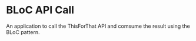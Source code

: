 # BLoC API Call

An application to call the ThisForThat API and comsume the result using the BLoC pattern.
